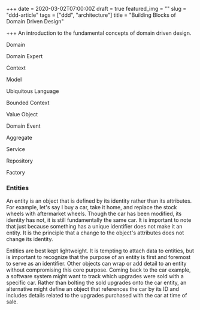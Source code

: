 +++
date = 2020-03-02T07:00:00Z
draft = true
featured_img = ""
slug = "ddd-article"
tags = ["ddd", "architecture"]
title = "Building Blocks of Domain Driven Design"

+++
An introduction to the fundamental concepts of domain driven design.

Domain

Domain Expert

Context

Model

Ubiquitous Language

Bounded Context

Value Object

Domain Event

Aggregate

Service

Repository

Factory

### Entities

An entity is an object that is defined by its identity rather than its attributes. For example, let's say I buy a car, take it home, and replace the stock wheels with aftermarket wheels. Though the car has been modified, its identity has not, it is still fundamentally the same car.      It is important to note that just because something has a unique identifier does not make it an entity. It is the principle that a change to the object's attributes does not change its identity.

Entities are best kept lightweight. It is tempting to attach data to entities, but is important to recognize that the purpose of an entity is first and foremost to serve as an identifier. Other objects can wrap or add detail to an entity without compromising this core purpose. Coming back to the car example, a software system might want to track which upgrades were sold with a specific car. Rather than bolting the sold upgrades onto the car entity, an alternative might define an object that references the car by its ID and includes details related to the upgrades purchased with the car at time of sale.